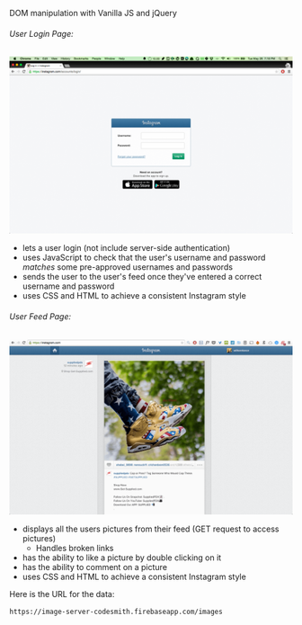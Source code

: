 DOM manipulation with Vanilla JS and jQuery

###### User Login Page:

![instagram_login](/instagram-clone/docs/images/instagram-login.png)

- lets a user login (not include server-side authentication)
- uses JavaScript to check that the user's username and password _matches_ some pre-approved usernames and passwords
- sends the user to the user's feed once they've entered a correct username and password
- uses CSS and HTML to achieve a consistent Instagram style

###### User Feed Page:

![instagram_feed](/instagram-clone/docs/images/instagram-feed_shrink.png)

- displays all the users pictures from their feed (GET request to access pictures)
  - Handles broken links
- has the ability to like a picture by double clicking on it
- has the ability to comment on a picture
- uses CSS and HTML to achieve a consistent Instagram style

Here is the URL for the data:

```
https://image-server-codesmith.firebaseapp.com/images
```
